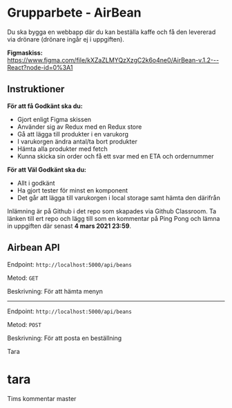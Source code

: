 # Grupparbete - AirBean

Du ska bygga en webbapp där du kan beställa kaffe och få den levererad via drönare (drönare ingår ej i uppgiften).

**Figmaskiss:** https://www.figma.com/file/kXZaZLMYQzXzgC2k6o4ne0/AirBean-v.1.2---React?node-id=0%3A1

## Instruktioner

**För att få Godkänt ska du:**
* Gjort enligt Figma skissen
* Använder sig av Redux med en Redux store
* Gå att lägga till produkter i en varukorg
* I varukorgen ändra antal/ta bort produkter
* Hämta alla produkter med fetch
* Kunna skicka sin order och få ett svar med en ETA och ordernummer

**För att Väl Godkänt ska du:**
* Allt i godkänt
* Ha gjort tester för minst en komponent
* Det går att lägga till varukorgen i local storage samt hämta den därifrån

Inlämning är på Github i det repo som skapades via Github Classroom. Ta länken till ert repo och
lägg till som en kommentar på Ping Pong och lämna in uppgiften där senast **4 mars 2021 23:59**.


## Airbean API

Endpoint: `http://localhost:5000/api/beans`

Metod: `GET`

Beskrivning: För att hämta menyn

---

Endpoint: `http://localhost:5000/api/beans`

Metod: `POST`

Beskrivning: För att posta en beställning

Tara


tara
=======
Tims kommentar
master
